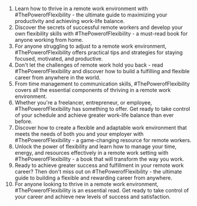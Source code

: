 1. Learn how to thrive in a remote work environment with #ThePowerofFlexibility - the ultimate guide to maximizing your productivity and achieving work-life balance.
2. Discover the secrets of successful remote workers and develop your own flexibility skills with #ThePowerofFlexibility - a must-read book for anyone working from home.
3. For anyone struggling to adjust to a remote work environment, #ThePowerofFlexibility offers practical tips and strategies for staying focused, motivated, and productive.
4. Don't let the challenges of remote work hold you back - read #ThePowerofFlexibility and discover how to build a fulfilling and flexible career from anywhere in the world.
5. From time management to communication skills, #ThePowerofFlexibility covers all the essential components of thriving in a remote work environment.
6. Whether you're a freelancer, entrepreneur, or employee, #ThePowerofFlexibility has something to offer. Get ready to take control of your schedule and achieve greater work-life balance than ever before.
7. Discover how to create a flexible and adaptable work environment that meets the needs of both you and your employer with #ThePowerofFlexibility - a game-changing resource for remote workers.
8. Unlock the power of flexibility and learn how to manage your time, energy, and resources effectively in a remote work setting with #ThePowerofFlexibility - a book that will transform the way you work.
9. Ready to achieve greater success and fulfillment in your remote work career? Then don't miss out on #ThePowerofFlexibility - the ultimate guide to building a flexible and rewarding career from anywhere.
10. For anyone looking to thrive in a remote work environment, #ThePowerofFlexibility is an essential read. Get ready to take control of your career and achieve new levels of success and satisfaction.
